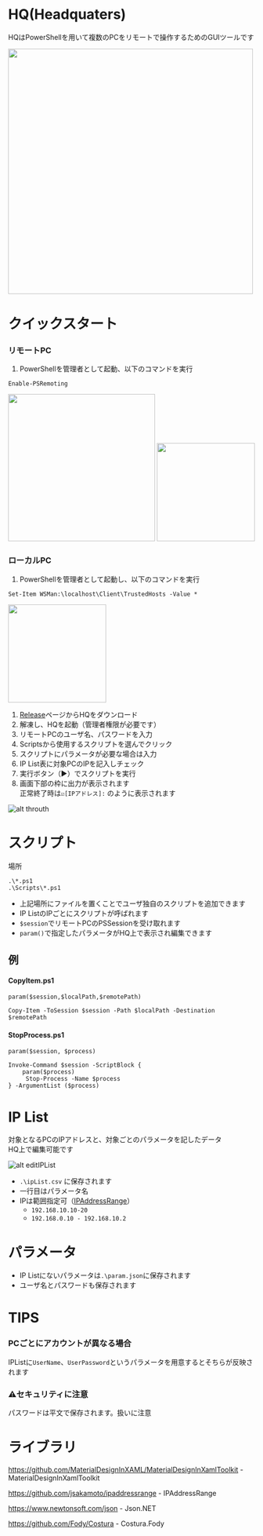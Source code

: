 # HQ(Headquaters)

HQはPowerShellを用いて複数のPCをリモートで操作するためのGUIツールです  

<img src="Documents/top.png" height="500px" />


# クイックスタート
### リモートPC
1. PowerShellを管理者として起動、以下のコマンドを実行  

```
Enable-PSRemoting
```  

<img src="Documents/psadmin.jpg" height="300px"/>
<img src="Documents/EnablePSRemoting.png" height="200px"/>


### ローカルPC
1. PowerShellを管理者として起動し、以下のコマンドを実行  

```
Set-Item WSMan:\localhost\Client\TrustedHosts -Value *
```

<img src="Documents/trustedhosts.png" height="200px" />

1. [Release](https://github.com/fuqunaga/Headquaters/releases)ページからHQをダウンロード
1. 解凍し、HQを起動（管理者権限が必要です）
1. リモートPCのユーザ名、パスワードを入力
1. Scriptsから使用するスクリプトを選んでクリック
1. スクリプトにパラメータが必要な場合は入力
1. IP List表に対象PCのIPを記入しチェック
1. 実行ボタン（▶）でスクリプトを実行
1. 画面下部の枠に出力が表示されます  
   正常終了時は`☑[IPアドレス]:` のように表示されます
  
![alt throuth](Documents/throuth.gif)
  
# スクリプト
場所
```
.\*.ps1
.\Scripts\*.ps1
```

 * 上記場所にファイルを置くことでユーザ独自のスクリプトを追加できます
 * IP ListのIPごとにスクリプトが呼ばれます
 * `$session`でリモートPCのPSSessionを受け取れます
 * `param()`で指定したパラメータがHQ上で表示され編集できます

## 例
#### CopyItem.ps1
 ```
param($session,$localPath,$remotePath)

Copy-Item -ToSession $session -Path $localPath -Destination $remotePath
```


#### StopProcess.ps1
```
param($session, $process)

Invoke-Command $session -ScriptBlock {
    param($process)
     Stop-Process -Name $process
} -ArgumentList ($process)
```

  
# IP List
対象となるPCのIPアドレスと、対象ごとのパラメータを記したデータ  
HQ上で編集可能です

![alt editIPList](Documents/editIPList.gif)

* `.\ipList.csv` に保存されます
* 一行目はパラメータ名
* IPは範囲指定可（[IPAddressRange](https://github.com/jsakamoto/ipaddressrange/)）
  * `192.168.10.10-20`
  * `192.168.0.10 - 192.168.10.2`
  


# パラメータ
* IP Listにないパラメータは`.\param.json`に保存されます
* ユーザ名とパスワードも保存されます


# TIPS
### PCごとにアカウントが異なる場合
IPListに`UserName`、`UserPassword`というパラメータを用意するとそちらが反映されます

### ⚠セキュリティに注意
パスワードは平文で保存されます。扱いに注意

# ライブラリ
https://github.com/MaterialDesignInXAML/MaterialDesignInXamlToolkit - MaterialDesignInXamlToolkit

https://github.com/jsakamoto/ipaddressrange - IPAddressRange 

https://www.newtonsoft.com/json - Json<span />.NET

https://github.com/Fody/Costura - Costura.Fody
